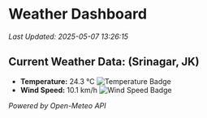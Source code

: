 
# Weather Dashboard

_Last Updated: 2025-05-07 13:26:15_

## Current Weather Data: (Srinagar, JK)
- **Temperature:** 24.3 °C ![Temperature Badge](https://img.shields.io/badge/Temperature-Medium%20Temp-green)
- **Wind Speed:** 10.1 km/h ![Wind Speed Badge](https://img.shields.io/badge/Wind%20Speed-Light%20Wind-blue)

*Powered by Open-Meteo API*
